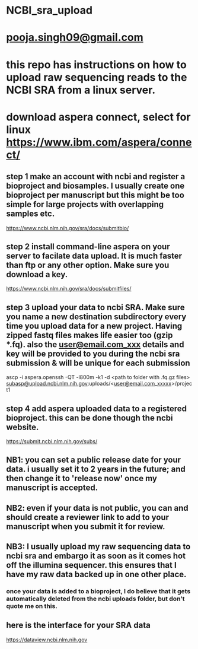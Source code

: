 # NCBI_sra_upload
# pooja.singh09@gmail.com
# this repo has instructions on how to upload raw sequencing reads to the NCBI SRA from a linux server.
# download aspera connect, select for linux https://www.ibm.com/aspera/connect/

## step 1 make an account with ncbi and register a bioproject and biosamples. I usually create one bioproject per manuscript but this might be too simple for large projects with overlapping samples etc.
https://www.ncbi.nlm.nih.gov/sra/docs/submitbio/

## step 2 install command-line aspera on your server to facilate data upload. It is much faster than ftp or any other option. Make sure you download a key.
https://www.ncbi.nlm.nih.gov/sra/docs/submitfiles/

## step 3 upload your data to ncbi SRA. Make sure you name a new destination subdirectory every time you upload data for a new project. Having zipped fastq files makes life easier too (gzip *.fq). also the user@email.com_xxx details and key will be provided to you during the ncbi sra submission & will be unique for each submission

ascp -i aspera.openssh -QT -l800m -k1 -d <path to folder with .fq.gz files> subasp@upload.ncbi.nlm.nih.gov:uploads/<user@email.com_xxxxx>/project1
  
## step 4 add aspera uploaded data to a registered bioproject. this can be done though the ncbi website. 
https://submit.ncbi.nlm.nih.gov/subs/
  
## NB1: you can set a public release date for your data. i usually set it to 2 years in the future; and then change it to 'release now' once my manuscript is accepted.
  
## NB2: even if your data is not public, you can and should create a reviewer link to add to your manuscript when you submit it for review.
  
## NB3: I usually upload my raw sequencing data to ncbi sra and embargo it as soon as it comes hot off the illumina sequencer. this ensures that I have my raw data backed up in one other place.

### once your data is added to a bioproject, I do believe that it gets automatically deleted from the ncbi uploads folder, but don't quote me on this.

## here is the interface for your SRA data
https://dataview.ncbi.nlm.nih.gov

